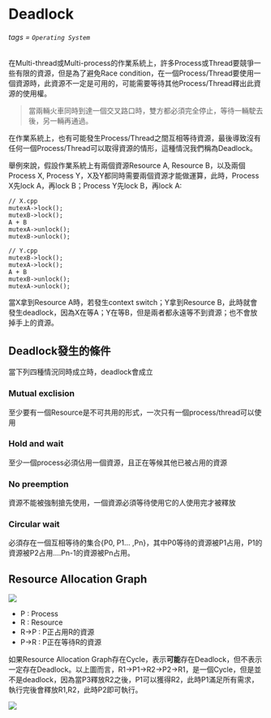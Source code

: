 # Deadlock
###### tags = `Operating System`

在Multi-thread或Multi-process的作業系統上，許多Process或Thread要競爭一些有限的資源，但是為了避免Race condition，在一個Process/Thread要使用一個資源時，此資源不一定是可用的，可能需要等待其他Process/Thread釋出此資源的使用權。

> 當兩輛火車同時到達一個交叉路口時，雙方都必須完全停止，等待一輛駛去後，另一輛再通過。

在作業系統上，也有可能發生Process/Thread之間互相等待資源，最後導致沒有任何一個Process/Thread可以取得資源的情形，這種情況我們稱為Deadlock。

舉例來說，假設作業系統上有兩個資源Resource A, Resource B，以及兩個Process X, Process Y，X及Y都同時需要兩個資源才能做運算，此時，Process X先lock A，再lock B；Process Y先lock B，再lock A:

```cpp=1
// X.cpp
mutexA->lock();
mutexB->lock();
A + B
mutexA->unlock();
mutexB->unlock();

// Y.cpp
mutexB->lock();
mutexA->lock();
A + B
mutexB->unlock();
mutexA->unlock();

```

當X拿到Resource A時，若發生context switch；Y拿到Resource B，此時就會發生deadlock，因為X在等A；Y在等B，但是兩者都永遠等不到資源；也不會放掉手上的資源。

## Deadlock發生的條件
當下列四種情況同時成立時，deadlock會成立

### Mutual exclision
至少要有一個Resource是不可共用的形式，一次只有一個process/thread可以使用

### Hold and wait
至少一個process必須佔用一個資源，且正在等候其他已被占用的資源

### No preemption
資源不能被強制搶先使用，一個資源必須等待使用它的人使用完才被釋放

### Circular wait
必須存在一個互相等待的集合{P0, P1... ,Pn}，其中P0等待的資源被P1占用，P1的資源被P2占用....Pn-1的資源被Pn占用。

## Resource Allocation Graph

![](https://i.imgur.com/4yc9wCi.png)

* P : Process
* R : Resource
* R->P : P正占用R的資源
* P->R : P正在等待R的資源

如果Resource Allocation Graph存在Cycle，表示**可能**存在Deadlock，但不表示一定存在Deadlock。以上圖而言，R1->P1->R2->P2->R1，是一個Cycle，但是並不是deadlock，因為當P3釋放R2之後，P1可以獲得R2，此時P1滿足所有需求，執行完後會釋放R1,R2，此時P2即可執行。

![](https://i.imgur.com/dZbo7ui.png)




